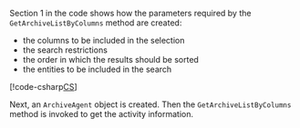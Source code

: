 <!-- markdownlint-disable-file MD041 -->
Section 1 in the code shows how the parameters required by the `GetArchiveListByColumns` method are created:

* the columns to be included in the selection
* the search restrictions
* the order in which the results should be sorted
* the entities to be included in the search

[!code-csharp[CS](../itunes-setdatagrid.cs?range=1-45)]

Next, an `ArchiveAgent` object is created. Then the `GetArchiveListByColumns` method is invoked to get the activity information.
